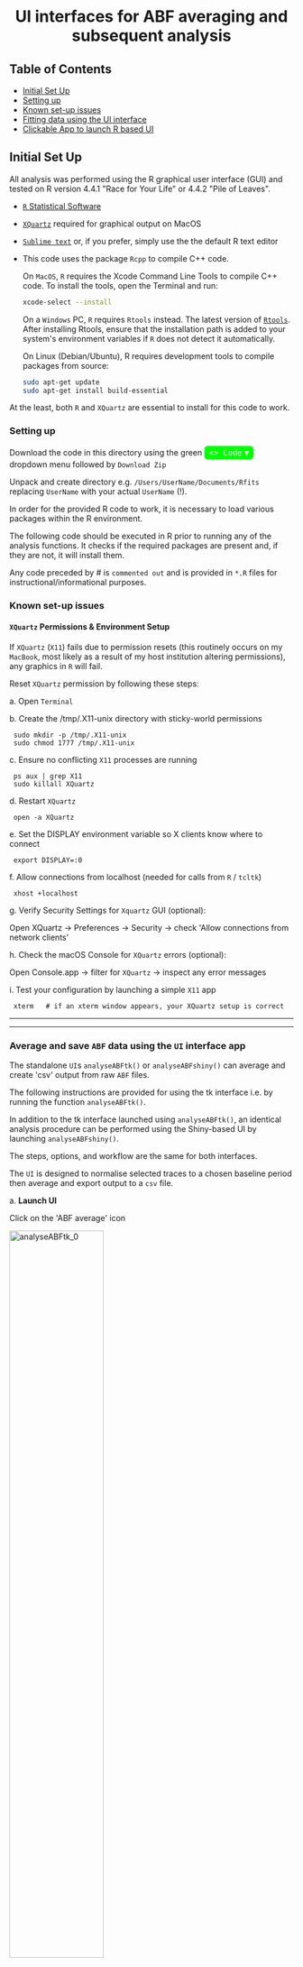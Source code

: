# <center>UI interfaces for ABF averaging and subsequent analysis

## Table of Contents
  - [Initial Set Up](#initial-set-up)
  - [Setting up](#setting-up) 
  - [Known set-up issues](#known-set-up-issues) 
  - [Fitting data using the UI interface](#fitting-data-using-the-ui-interface)
  - [Clickable App to launch R based UI](#clickable-app-to-launch-R-based-UI)


## Initial Set Up

All analysis was performed using the R graphical user interface (GUI) and tested on R version 4.4.1 "Race for Your Life" or 4.4.2 "Pile of Leaves".

- [`R` Statistical Software](https://www.R-project.org/)
- [`XQuartz`](https://www.xquartz.org/) required for graphical output on MacOS
- [`Sublime text`](https://www.sublimetext.com/) or, if you prefer, simply use the the default R text editor
- This code uses the package `Rcpp` to compile  C++ code.

  On `MacOS`, `R` requires the Xcode Command Line Tools to compile C++ code. To install the tools, open the Terminal and run:
  
  ```bash
  xcode-select --install
  ```
  On a `Windows` PC,  `R` requires `Rtools` instead. The latest version of [`Rtools`](https://cran.r-project.org/bin/windows/Rtools/). After installing Rtools, ensure that the installation path is added to your system's environment variables if `R` does not detect it automatically.

  On Linux (Debian/Ubuntu), R requires development tools to compile packages from source:
  ```bash
  sudo apt-get update
  sudo apt-get install build-essential
  ```

At the least, both `R` and `XQuartz` are essential to install for this code to work.

### Setting up

Download the code in this directory using the green <span style="background-color:#00FF00; color:white; padding:4px 8px; border-radius:6px; font-family:monospace; display: inline-flex; align-items: center;"> &lt;&gt; Code <span style="margin-left: 4px;">&#9660;</span> </span>
dropdown menu followed by `Download Zip`

Unpack and create directory e.g. `/Users/UserName/Documents/Rfits` replacing `UserName` with your actual `UserName` (!). 

In order for the provided R code to work, it is necessary to load various packages within the R environment.

The following code should be executed in R prior to running any of the analysis functions. 
It checks if the required packages are present and, if they are not, it will install them.

Any code preceded by # is `commented out` and is provided in `*.R` files for instructional/informational purposes.

### Known set-up issues

#### `XQuartz` Permissions & Environment Setup

If `XQuartz` (`X11`) fails due to permission resets (this routinely occurs on my `MacBook`, most likely as a result of my host institution altering permissions), any graphics in `R` will fail.

Reset `XQuartz` permission by following these steps:

a. Open `Terminal`

b. Create the /tmp/.X11-unix directory with sticky-world permissions

 ```
  sudo mkdir -p /tmp/.X11-unix
  sudo chmod 1777 /tmp/.X11-unix
 ```

c. Ensure no conflicting `X11` processes are running

 ```
  ps aux | grep X11
  sudo killall XQuartz
 ```

d. Restart `XQuartz`

 ```
  open -a XQuartz
 ```

e. Set the DISPLAY environment variable so X clients know where to connect

 ```
  export DISPLAY=:0
 ```

f. Allow connections from localhost (needed for calls from `R` / `tcltk`)

 ```
  xhost +localhost
 ```

g. Verify Security Settings for `Xquartz` GUI (optional):

Open XQuartz → Preferences → Security → check 'Allow connections from network clients'

h. Check the macOS Console for `XQuartz` errors (optional):

Open Console.app → filter for `XQuartz` → inspect any error messages

i. Test your configuration by launching a simple `X11` app

 ```
  xterm   # if an xterm window appears, your XQuartz setup is correct
 ```

-----------------------------------------------------------------------------------------------
-----------------------------------------------------------------------------------------------

### Average and save `ABF` data using the `UI` interface app

The standalone `UI`s `analyseABFtk()` or `analyseABFshiny()` can average and create 'csv' output from raw `ABF` files.

The following instructions are provided for using the tk interface i.e. by running the function `analyseABFtk()`.

In addition to the tk interface launched using `analyseABFtk()`, an identical analysis procedure can be performed using the Shiny-based UI by launching `analyseABFshiny()`.

The steps, options, and workflow are the same for both interfaces.

The `UI` is designed to normalise selected traces to a chosen baseline period then average and export output to a `csv` file.

a. **Launch UI**  

Click on the 'ABF average' icon

<img src="./images/analyseABFtk_0.png" alt="analyseABFtk_0" width="57.5%" height="57.5%"/> 

Some options in the settings menu are intentionally blank. These values will autopopulate from the first uploaded file.

b. **Upload ABF files**  

In the UI, select the ABF folder by pressing **Browse**. At this point, the values for **Units**, **Data Column**, **dt (ms)**, and **# traces** will appear.  

<img src="./images/analyseABFtk_1.png" alt="analyseABFtk_1" width="57.5%" height="57.5%"/> 

Any files present in the chosen directory will appear in the **ABF Files** window. On macOS, use the Option key to highlight the required files to upload by pressing the **Load data** button. 

A new panel will open. At the top, some basic metadata from the first loaded ABF file will appear. Below this, the first 10 rows of the first recorded trace are shown to allow you to determine which column contains the response (in this case column 1).

![analyseABFtk_3](./images/analyseABFtk_3.png)

In addition, the window below the main menu on the left panel gives a message:

```
Data loaded. Processed 3 file(s).
Data is consistent
```

The UI checks that all files have the same metadata settings (sample rate, recording mode). Only files that are consistent can be analysed in the same session.  

> **Note:** Ensure that all files analysed in batches are recorded with the same amplifier sample rates. The UI grabs these settings from the header of the first uploaded ABF file and assumes they are the same for all subsequent ABFs (data is consistent). An error will result if this condition is not met.

c. **Concatenate imported ABFs**  

The default is unchecked. If unchecked, only traces within a given ABF can be averaged together (when each ABF represents an independent condition). In this case, the **# traces** displays the number of traces in each ABF file (here 5).  

If this box is checked and **Load Data** is pressed, the traces from all selected ABF files are placed into one 'master' ABF file. The **# traces** will be updated to 15 (3 'ABF' files each containing 5 traces). This mode is intended when averaging across 'ABF' files is desired.  

d. **Review Recordings**  

Click the **Review Recordings** button. If **Concatenate imported ABFs** is not checked:

![analyseABFtk_4](./images/analyseABFtk_4.png)

The right-hand panel shows the first trace from the first selected ABF file. Traces can be accepted or rejected. If accepted, they are stored for subsequent averaging. When all traces for that ABF file are reviewed, the left-hand window displays:

```
24502007.abf complete
```

![analyseABFtk_5](./images/analyseABFtk_5.png)  
The UI then moves on to the first trace of the next ABF file. When all ABF files have been processed, the status window displays:

```
Data loaded. Processed 3 file(s).
Data is consistent
24502007.abf complete
24522018.abf complete
24624006.abf complete
```

e. **Average Approved Recordings**  

Click the **Average Approved Recordings** button. The first average appears; use the **Next** button to cycle through subsequent averages.  

![analyseABFtk_7](./images/analyseABFtk_7.png)  

The chosen stimulation time is marked with an asterisk, `*`. In this example, the stimulation time must be corrected in the right-hand setting: choose a suitable value (here 230 ms) and press **Average Approved Recordings** again. The `*` should appear just before the rising time of the response. Ensure the baseline is chosen relative to the stimulation.

Now choose a suitable baseline (e.g. 200 ms) and click **Average Approved Recordings** for a final time. The displayed average should now have a 200 ms baseline and an `*` at the stimulation time.

Cycle through all averages using **Next**.  

![analyseABFtk_9](./images/analyseABFtk_9.png)

f. **Download Data**  

When satisfied that baseline and stimulation are correctly specified, click the **Download Data** button to export the traces to a `csv` spreadsheet. A dialog box appears allowing you to choose the name and location of the `csv` file.


### Fitting data using the UI interface

The following instructions are provided for using the tk interface i.e. by running the function `analysePSCtk()`.

In addition to the tk interface launched using `analysePSCtk()`, an identical analysis procedure can be performed using the Shiny-based UI by launching `analysePSCshiny()`.

a. **Launch the User Interface**  

Click on the 'PSC analysis' icon

The `UI` should open:

<img src="./images/analysePSCtk_0.png" alt="analysePSCtk_0" width="57.5%" height="57.5%"/> 

b. **Upload `csv` or `xlsx`**  

In the `UI`, click the **`Browse`** button and select your file (e.g. `examples/data.csv`).

c. **Select column**  

In the `UI`, use the dropdown menu **`Select column`** to select the trace to analyse (in this example choose V1).

d. **Set options in `Main Options` dropdown menu** (all selections in the `ui`)

- **`dt`**: the trace in this example was sampled at 0.1 ms (this is the default setting of 10 KHz sampling)
- **`Stimulation time`**: stimulation time was 150 ms
- **`Baseline`**: set baseline to some reasonable value (to reproduce this example use 50 ms); the only requirement is that baseline is less than or equal to the  stimulation time 
- **`n`**: number of fit attempts (30 is default) 
- **`Fit cutoff`**: default setting 0.1 of the peak response 
- **`Function`**: default is set to `product1N` to fit one response. For this example choose `product2N`
- **`Downsample Factor`**: allows the user to downsample the data. This value must be greater than or equal to 1 where 1 indicates no downsampling. Fitting times are directly related to the time window of trace being fitted and the sampling rate, so downsampling can greatly increase fitting speed. However, care should be taken when downsampling a signal, as reducing the sampling rate may compromise the resolution of fast events or distort the shape of rapid transients critical to accurate fitting. It is advisable to verify the integrity of downsampled traces by visual inspection to ensure that key features of the response are preserved.

e. **Run Initial Analysis**  

In the `UI`, click the **`Run Initial Analysis`** button.

A plot will appear with horizontal and vertical lines showing the time at which the response falls to the `Fit cutoff` level (e.g. ~508.4 ms).

Enter `510` in the **`User maximum time for fit`** input box in the `UI`. This defines the end point of the time window over which the fitting will be performed for       the displayed trace.

The `UI` output now looks like this:  

![analysePSCtk_1](./images/analysePSCtk_1.png)

f. **Run Main Analysis**  

Click the **`Run Main Analysis`** button to start the fitting procedure.

After a few seconds, the graph will update to show the original response, two fitted responses, and the numerical results in the **`Fit Output`** window.

The updated output looks like this:

![analysePSCtk_2](./images/analysePSCtk_2.png)

g. **Download RData**  

Click the **`Download RData`** button to save all fit results in a `.RData` file.

This allows the user to download the entire results of the fitting process into a format that can be read by R (*.Rdata).

This includes all the fits (in this case 30 as denoted by n above) and the resultant best fit with the lowest gof  (since all fits are to the same number of points to be fitted (same response) and are fitted with the same equations)

h. **Download output (csv/xlsx)**  

Click the **`Download output (csv/xlsx)`** button to open the download box, enter a `File name` and hit `save`.  

The `xlsx` file includes 4 sheets:  
- output table  
- raw + fitted traces  
- AIC/BIC criteria values 
- metadata (all dropdown values)

In this scenario a single excel file is generated with 4 separate sheets containing the main output, the raw response and fitterd traces, the associated fit  criterion (both AIC and BIC are given and the metadata associated with the fit (i.e. all the selected values in the 4 dropdown menus to determine the fitting options).

This file should be all that is required to pool across experiments, select a single example and allow the reproduciblity (as all metadata is stored).

i. **Export Plot to SVG**  

In the `UI`, click the **`Export Plot to SVG`** button.

The exported plot looks like this:

![analysePSCtk_3](./images/analysePSCtk_3.svg)

j. **Clear Output** _(optional)_  

Click the **`Clear Output`** button to reset the plots and outputs to the `Run Initial Analysis` stage of analysis

To analyse the next trace in sequence chose a new column of data to analyse and (if analysing data with same settings i.e. otherwise step c remains unchanged) repeat steps c-i.


### Clickable App to launch R based UI

The following is a description of how a clickable app for the provided code can be created. 

The provided example creates the PSC analysis app from analysePSCtk(). 

a. Create the launcher file with nano:

    nano ~/Desktop/launch_psc_analysis.command

Paste the following into the editor:

    #!/bin/zsh
    # launch PSC Analysis via Rscript so the tcltk GUI stays alive
    RSCRIPT="/Library/Frameworks/R.framework/Resources/bin/Rscript"

    "$RSCRIPT" --vanilla -e "
      # load/install packages
      load_required_packages <- function(pkgs) {
        new.pkgs <- setdiff(pkgs, rownames(installed.packages()))
        if (length(new.pkgs)) install.packages(new.pkgs)
        invisible(lapply(pkgs, library, character.only=TRUE))
      }
      load_required_packages(c(
        'dbscan','minpack.lm','Rcpp','robustbase',
        'shiny','signal','readABF','readxl',
        'tcltk','tkrplot','openxlsx'
      ))

      # source your GUI code
      source('~/Documents/Repositories/Rfits/nNLS functions.R')

      # launch the GUI (blocks until you close the window)
      analysePSCtk()
    "

Save and exit nano (`Ctrl+O` ↵, `Ctrl+X`).

b. Make the script executable:

    chmod +x ~/Desktop/launch_psc_analysis.command

c. Launch:

Double-click `launch_psc_analysis.command` on your Desktop  
• A Terminal window opens and runs Rscript  
• Your tcltk UI (`analysePSCtk()`) pops up and stays open  
• When you close the UI window, the R session exits automatically  

**Note:**  
Ensure your `nNLS functions.R` ends the UI function with:

    tkfocus(tt)
    tcltk::tkwait.window(tt)

    
	    
  Optionally, right-click > Get Info and set a custom icon.
  
